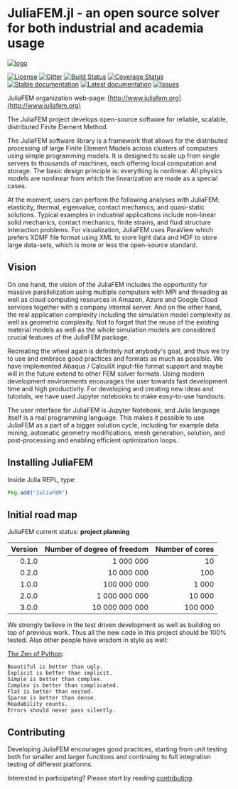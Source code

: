 # JuliaFEM.jl - an open source solver for both industrial and academia usage

[![logo](https://raw.githubusercontent.com/JuliaFEM/JuliaFEM.jl/master/docs/logo/JuliaFEMLogo_256x256.png)](https://github.com/JuliaFEM/JuliaFEM.jl)

[![License](https://img.shields.io/github/license/JuliaFEM/JuliaFEM.jl.svg)](https://github.com/JuliaFEM/JuliaFEM.jl/blob/master/LICENSE.md)
[![Gitter](https://badges.gitter.im/Join%20Chat.svg)](https://gitter.im/JuliaFEM/JuliaFEM.jl)
[![Build Status](https://travis-ci.org/JuliaFEM/JuliaFEM.jl.svg?branch=master)](https://travis-ci.org/JuliaFEM/JuliaFEM.jl)
[![Coverage Status](https://coveralls.io/repos/github/JuliaFEM/JuliaFEM.jl/badge.svg?branch=master)](https://coveralls.io/github/JuliaFEM/JuliaFEM.jl?branch=master)
[![Stable documentation](https://img.shields.io/badge/docs-stable-blue.svg)](https://juliafem.github.io/JuliaFEM.jl/stable)
[![Latest documentation](https://img.shields.io/badge/docs-latest-blue.svg)](https://juliafem.github.io/JuliaFEM.jl/latest)
[![Issues](https://img.shields.io/github/issues/JuliaFEM/JuliaFEM.jl.svg)](https://github.com/JuliaFEM/JuliaFEM.jl/issues)

JuliaFEM organization web-page: [http://www.juliafem.org](http://www.juliafem.org)

The JuliaFEM project develops open-source software for reliable, scalable,
distributed Finite Element Method.

The JuliaFEM software library is a framework that allows for the distributed
processing of large Finite Element Models across clusters of computers using
simple programming models. It is designed to scale up from single servers to
thousands of machines, each offering local computation and storage. The basic
design principle is: everything is nonlinear. All physics models are nonlinear
from which the linearization are made as a special cases.

At the moment, users can perform the following analyses with JuliaFEM: elasticity,
thermal, eigenvalue, contact mechanics, and quasi-static solutions. Typical examples
in industrial applications include non-linear solid mechanics, contact mechanics,
finite strains, and fluid structure interaction problems. For visualization,
JuliaFEM uses ParaView which prefers XDMF file format using XML to store light
data and HDF to store large data-sets, which is more or less the open-source standard.

## Vision

On one hand, the vision of the JuliaFEM includes the opportunity for massive
parallelization using multiple computers with MPI and threading as well as cloud
computing resources in Amazon, Azure and Google Cloud services together with a
company internal server. And on the other hand, the real application complexity
including the simulation model complexity as well as geometric complexity. Not
to forget that the reuse of the existing material models as well as the whole
simulation models are considered crucial features of the JuliaFEM package. 

Recreating the wheel again is definitely not anybody's goal, and thus we try
to use and embrace good practices and formats as much as possible. We have
implemented Abaqus / CalculiX input-file format support and maybe will in the
future extend to other FEM solver formats. Using modern development environments
encourages the user towards fast development time and high productivity. For
developing and creating new ideas and tutorials, we have used Jupyter notebooks
to make easy-to-use handouts.

The user interface for JuliaFEM is Jupyter Notebook, and Julia language itself
is a real programming language. This makes it possible to use JuliaFEM as a part
of a bigger solution cycle, including for example data mining, automatic geometry
modifications, mesh generation, solution, and post-processing and enabling
efficient optimization loops.

## Installing JuliaFEM

Inside Julia REPL, type:
```julia
Pkg.add("JuliaFEM")
```

## Initial road map

JuliaFEM current status: **project planning**

| Version | Number of degree of freedom | Number of cores |
| ------: | --------------------------: | --------------: |
|   0.1.0 |                   1 000 000 |              10 |
|   0.2.0 |                  10 000 000 |             100 |
|   1.0.0 |                 100 000 000 |           1 000 |
|   2.0.0 |               1 000 000 000 |          10 000 |
|   3.0.0 |              10 000 000 000 |         100 000 |

We strongly believe in the test driven development as well as building on top
of previous work. Thus all the new code in this project should be 100% tested.
Also other people have wisdom in style as well:

[The Zen of Python](https://www.python.org/dev/peps/pep-0020/):

```
Beautiful is better than ugly.
Explicit is better than implicit.
Simple is better than complex.
Complex is better than complicated.
Flat is better than nested.
Sparse is better than dense.
Readability counts.
Errors should never pass silently.
```

## Contributing

Developing JuliaFEM encourages good practices, starting from unit testing both
for smaller and larger functions and continuing to full integration testing of
different platforms. 

Interested in participating? Please start by reading
[contributing](http://www.juliafem.org/contributing).
